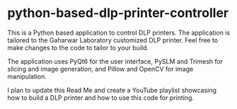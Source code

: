 # python-based-dlp-printer-controller

This is a Python based application to control DLP printers. The application is tailored to the Gaharwar Laboratory customized DLP printer. Feel free to make changes to the code to tailor to your build.

The application uses PyQt6 for the user interface, PySLM and Trimesh for slicing and image generation, and Pillow and OpenCV for image manipulation.

I plan to update this Read Me and create a YouTube playlist showcasing how to build a DLP printer and how to use this code for printing.

